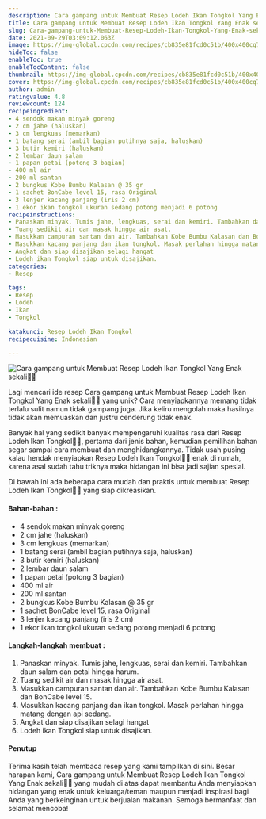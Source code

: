 ```yaml
---
description: Cara gampang untuk Membuat Resep Lodeh Ikan Tongkol Yang Enak sekali"
title: Cara gampang untuk Membuat Resep Lodeh Ikan Tongkol Yang Enak sekali
slug: Cara-gampang-untuk-Membuat-Resep-Lodeh-Ikan-Tongkol-Yang-Enak-sekali
date: 2021-09-29T03:09:12.063Z
image: https://img-global.cpcdn.com/recipes/cb835e81fcd0c51b/400x400cq70/photo.jpg
hideToc: false
enableToc: true
enableTocContent: false
thumbnail: https://img-global.cpcdn.com/recipes/cb835e81fcd0c51b/400x400cq70/photo.jpg
cover: https://img-global.cpcdn.com/recipes/cb835e81fcd0c51b/400x400cq70/photo.jpg
author: admin
ratingvalue: 4.8
reviewcount: 124
recipeingredient:
- 4 sendok makan minyak goreng
- 2 cm jahe (haluskan)
- 3 cm lengkuas (memarkan)
- 1 batang serai (ambil bagian putihnya saja, haluskan)
- 3 butir kemiri (haluskan)
- 2 lembar daun salam
- 1 papan petai (potong 3 bagian)
- 400 ml air
- 200 ml santan
- 2 bungkus Kobe Bumbu Kalasan @ 35 gr
- 1 sachet BonCabe level 15, rasa Original
- 3 lenjer kacang panjang (iris 2 cm)
- 1 ekor ikan tongkol ukuran sedang potong menjadi 6 potong
recipeinstructions:
- Panaskan minyak. Tumis jahe, lengkuas, serai dan kemiri. Tambahkan daun salam dan petai hingga harum.
- Tuang sedikit air dan masak hingga air asat.
- Masukkan campuran santan dan air. Tambahkan Kobe Bumbu Kalasan dan BonCabe level 15.
- Masukkan kacang panjang dan ikan tongkol. Masak perlahan hingga matang dengan api sedang.
- Angkat dan siap disajikan selagi hangat
- Lodeh ikan Tongkol siap untuk disajikan.
categories:
- Resep

tags:
- Resep
- Lodeh
- Ikan
- Tongkol

katakunci: Resep Lodeh Ikan Tongkol
recipecuisine: Indonesian

---
```


![Cara gampang untuk Membuat Resep Lodeh Ikan Tongkol Yang Enak sekali👩‍🍳](https://img-global.cpcdn.com/recipes/cb835e81fcd0c51b/400x400cq70/photo.jpg)

Lagi mencari ide resep Cara gampang untuk Membuat Resep Lodeh Ikan Tongkol Yang Enak sekali👩‍🍳 yang unik? Cara menyiapkannya memang tidak terlalu sulit namun tidak gampang juga. Jika keliru mengolah maka hasilnya tidak akan memuaskan dan justru cenderung tidak enak.

Banyak hal yang sedikit banyak mempengaruhi kualitas rasa dari Resep Lodeh Ikan Tongkol👩‍🍳, pertama dari jenis bahan, kemudian pemilihan bahan segar sampai cara membuat dan menghidangkannya. Tidak usah pusing kalau hendak menyiapkan Resep Lodeh Ikan Tongkol👩‍🍳 enak di rumah, karena asal sudah tahu triknya maka hidangan ini bisa jadi sajian spesial.

Di bawah ini ada beberapa cara mudah dan praktis untuk membuat Resep Lodeh Ikan Tongkol👩‍🍳 yang siap dikreasikan.

<!--inarticleads1-->

#### Bahan-bahan :

- 4 sendok makan minyak goreng
- 2 cm jahe (haluskan)
- 3 cm lengkuas (memarkan)
- 1 batang serai (ambil bagian putihnya saja, haluskan)
- 3 butir kemiri (haluskan)
- 2 lembar daun salam
- 1 papan petai (potong 3 bagian)
- 400 ml air
- 200 ml santan
- 2 bungkus Kobe Bumbu Kalasan @ 35 gr
- 1 sachet BonCabe level 15, rasa Original
- 3 lenjer kacang panjang (iris 2 cm)
- 1 ekor ikan tongkol ukuran sedang potong menjadi 6 potong

<!--inarticleads2-->

#### Langkah-langkah membuat :

1. Panaskan minyak. Tumis jahe, lengkuas, serai dan kemiri. Tambahkan daun salam dan petai hingga harum.
1. Tuang sedikit air dan masak hingga air asat.
1. Masukkan campuran santan dan air. Tambahkan Kobe Bumbu Kalasan dan BonCabe level 15.
1. Masukkan kacang panjang dan ikan tongkol. Masak perlahan hingga matang dengan api sedang.
1. Angkat dan siap disajikan selagi hangat
1. Lodeh ikan Tongkol siap untuk disajikan.

#### Penutup

Terima kasih telah membaca resep yang kami tampilkan di sini. Besar harapan kami, Cara gampang untuk Membuat Resep Lodeh Ikan Tongkol Yang Enak sekali👩‍🍳 yang mudah di atas dapat membantu Anda menyiapkan hidangan yang enak untuk keluarga/teman maupun menjadi inspirasi bagi Anda yang berkeinginan untuk berjualan makanan. Semoga bermanfaat dan selamat mencoba!